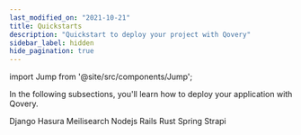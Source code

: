 ```yaml
---
last_modified_on: "2021-10-21"
title: Quickstarts
description: "Quickstart to deploy your project with Qovery"
sidebar_label: hidden
hide_pagination: true
---
```


import Jump from '@site/src/components/Jump';

In the following subsections, you'll learn how to deploy your application with Qovery.

<Jump to="/docs/using-qovery/quickstart/django/">Django</Jump>
<Jump to="/docs/using-qovery/quickstart/hasura/">Hasura</Jump>
<Jump to="/docs/using-qovery/quickstart/meilisearch/">Meilisearch</Jump>
<Jump to="/docs/using-qovery/quickstart/nodejs/">Nodejs</Jump>
<Jump to="/docs/using-qovery/quickstart/rails/">Rails</Jump>
<Jump to="/docs/using-qovery/quickstart/rust/">Rust</Jump>
<Jump to="/docs/using-qovery/quickstart/spring/">Spring</Jump>
<Jump to="/docs/using-qovery/quickstart/strapi/">Strapi</Jump>



